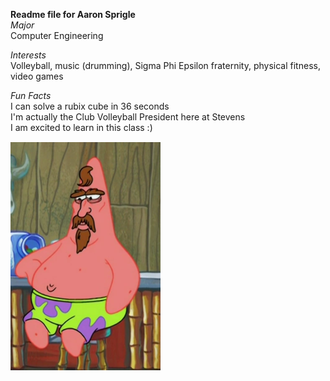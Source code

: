 **Readme file for Aaron Sprigle**\
_Major_\
Computer Engineering  

_Interests_  
Volleyball, music (drumming), Sigma Phi Epsilon fraternity, physical fitness, video games  

_Fun Facts_  
I can solve a rubix cube in 36 seconds  
I'm actually the Club Volleyball President here at Stevens  
I am excited to learn in this class :)  

![new favorite Spongebob character](SourceFolder/pns.png)
